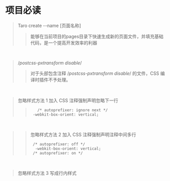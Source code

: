 # 项目必读

> Taro create --name [页面名称] 
>> 能够在当前项目的pages目录下快速生成新的页面文件，并填充基础代码，是一个提高开发效率的利器

<br />

> /*postcss-pxtransform disable*/
>> 对于头部包含注释 /*postcss-pxtransform disable*/ 的文件，CSS 编译时插件不予处理。

<br />

> 忽略样式方法 1 加入 CSS 注释强制声明忽略下一行
>> ```
>>    /* autoprefixer: ignore next */
>>  -webkit-box-orient: vertical;
>> ```

<br />

>> 忽略样式方法 2 加入 CSS 注释强制声明注释中间多行
>> ```
>>  /* autoprefixer: off */
>>   -webkit-box-orient: vertical;
>>  /* autoprefixer: on */
>> ```

<br />

> 忽略样式方法 3 写成行内样式
